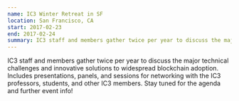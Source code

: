 ```yaml
---
name: IC3 Winter Retreat in SF
location: San Francisco, CA
start: 2017-02-23
end: 2017-02-24
summary: IC3 staff and members gather twice per year to discuss the major technical challenges and innovative solutions to widespread blockchain adoption. Includes presentations, panels, and sessions for networking with the IC3 professors, students, and other IC3 members.  Stay tuned for the agenda and further event info!
---
```


IC3 staff and members gather twice per year to discuss the major technical challenges and innovative solutions to widespread blockchain adoption. Includes presentations, panels, and sessions for networking with the IC3 professors, students, and other IC3 members.  Stay tuned for the agenda and further event info!
